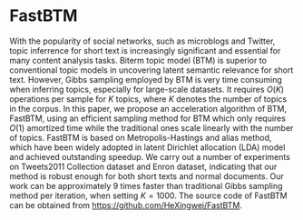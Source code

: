 # FastBTM
With the popularity of social networks, such as microblogs and Twitter, topic inferrence for short text is increasingly significant 
and essential for many content analysis tasks. Biterm topic model (BTM) is superior to conventional topic models in uncovering latent 
semantic relevance for short text. However, Gibbs sampling employed by BTM is very time consuming when inferring topics, especially for
large-scale datasets. It requires $O(K)$ operations per sample for $K$ topics, where $K$ denotes the number of topics in the corpus. 
In this paper, we propose an acceleration algorithm of BTM, FastBTM, using an efficient sampling method for BTM which only requires $O(1)$ 
amortized time while the traditional ones scale linearly with the number of topics. FastBTM is based on Metropolis-Hastings and alias 
method, which have been widely adopted in latent Dirichlet allocation (LDA) model and achieved outstanding speedup. We carry out a number 
of experiments on Tweets2011 Collection dataset and Enron dataset, indicating that our method is robust enough for both short texts and 
normal documents. Our work can be approximately 9 times faster than traditional Gibbs sampling method per iteration, when setting $K=1000$.
The source code of FastBTM can be obtained from https://github.com/HeXingwei/FastBTM.
